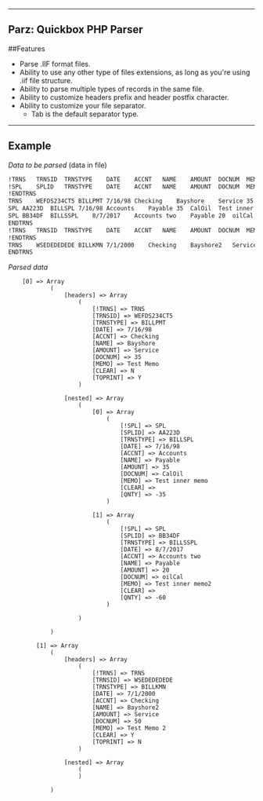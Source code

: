 ----------------------
Parz: Quickbox PHP Parser
----------------------
##Features 
 - Parse .IIF format files.
 - Ability to use any other type of files extensions, as long as you're using .iif file structure.
 - Ability to parse multiple types of records in the same file. 
 - Ability to customize headers prefix and header postfix character. 
 - Ability to customize your file separator. 
    - Tab is the default separator type. 

----------------------
Example  
----------------------

*Data to be parsed* (data in file)
```sh
!TRNS	TRNSID	TRNSTYPE	DATE	ACCNT	NAME	AMOUNT	DOCNUM	MEMO	CLEAR	TOPRINT
!SPL	SPLID	TRNSTYPE	DATE	ACCNT	NAME	AMOUNT	DOCNUM	MEMO	CLEAR	QNTY
!ENDTRNS
TRNS	WEFDS234CT5	BILLPMT	7/16/98	Checking	Bayshore	Service	35	Test Memo	N	Y
SPL	AA223D	BILLSPL	7/16/98	Accounts	Payable	35	CalOil	Test inner memo		-35
SPL	BB34DF	BILLSSPL	8/7/2017	Accounts two	Payable	20	oilCal	Test inner memo2		-60
ENDTRNS
!TRNS	TRNSID	TRNSTYPE	DATE	ACCNT	NAME	AMOUNT	DOCNUM	MEMO	CLEAR	TOPRINT
!ENDTRNS
TRNS	WSEDEDEDEDE	BILLKMN	7/1/2000	Checking	Bayshore2	Service	50	Test Memo 2	Y	N
ENDTRNS
```

*Parsed data*

        [0] => Array
                (
                    [headers] => Array
                        (
                            [!TRNS] => TRNS
                            [TRNSID] => WEFDS234CT5
                            [TRNSTYPE] => BILLPMT
                            [DATE] => 7/16/98
                            [ACCNT] => Checking
                            [NAME] => Bayshore
                            [AMOUNT] => Service
                            [DOCNUM] => 35
                            [MEMO] => Test Memo
                            [CLEAR] => N
                            [TOPRINT] => Y
                        )
        
                    [nested] => Array
                        (
                            [0] => Array
                                (
                                    [!SPL] => SPL
                                    [SPLID] => AA223D
                                    [TRNSTYPE] => BILLSPL
                                    [DATE] => 7/16/98
                                    [ACCNT] => Accounts
                                    [NAME] => Payable
                                    [AMOUNT] => 35
                                    [DOCNUM] => CalOil
                                    [MEMO] => Test inner memo
                                    [CLEAR] =>
                                    [QNTY] => -35
                                )
        
                            [1] => Array
                                (
                                    [!SPL] => SPL
                                    [SPLID] => BB34DF
                                    [TRNSTYPE] => BILLSSPL
                                    [DATE] => 8/7/2017
                                    [ACCNT] => Accounts two
                                    [NAME] => Payable
                                    [AMOUNT] => 20
                                    [DOCNUM] => oilCal
                                    [MEMO] => Test inner memo2
                                    [CLEAR] =>
                                    [QNTY] => -60
                                )
        
                        )
        
                )
        
            [1] => Array
                (
                    [headers] => Array
                        (
                            [!TRNS] => TRNS
                            [TRNSID] => WSEDEDEDEDE
                            [TRNSTYPE] => BILLKMN
                            [DATE] => 7/1/2000
                            [ACCNT] => Checking
                            [NAME] => Bayshore2
                            [AMOUNT] => Service
                            [DOCNUM] => 50
                            [MEMO] => Test Memo 2
                            [CLEAR] => Y
                            [TOPRINT] => N
                        )
        
                    [nested] => Array
                        (
                        )
        
                )
